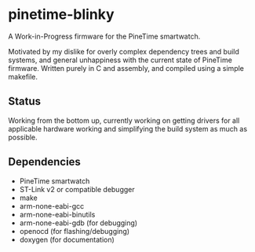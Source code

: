 # pinetime-blinky
A Work-in-Progress firmware for the PineTime smartwatch.

Motivated by my dislike for overly complex dependency trees and build systems, and general unhappiness with the current state of PineTime firmware.
Written purely in C and assembly, and compiled using a simple makefile.

## Status
Working from the bottom up, currently working on getting drivers for all applicable hardware working and simplifying the build system as much as possible.

## Dependencies
* PineTime smartwatch
* ST-Link v2 or compatible debugger
* make
* arm-none-eabi-gcc
* arm-none-eabi-binutils
* arm-none-eabi-gdb (for debugging)
* openocd (for flashing/debugging)
* doxygen (for documentation)
